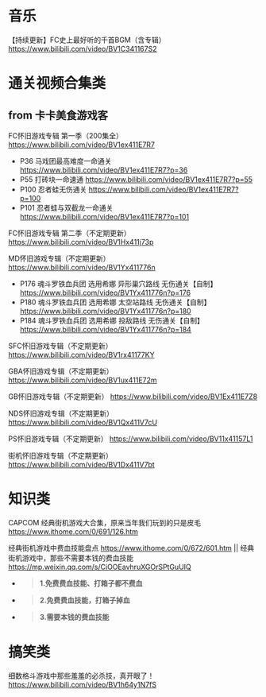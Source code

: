 
# 音乐

【持续更新】FC史上最好听的千首BGM（含专辑） https://www.bilibili.com/video/BV1C341167S2

# 通关视频合集类

## from 卡卡美食游戏客

FC怀旧游戏专辑 第一季（200集全） https://www.bilibili.com/video/BV1ex411E7R7
- P36 马戏团最高难度一命通关 https://www.bilibili.com/video/BV1ex411E7R7?p=36
- P55 打砖块一命速通 https://www.bilibili.com/video/BV1ex411E7R7?p=55
- P100 忍者蛙无伤通关 https://www.bilibili.com/video/BV1ex411E7R7?p=100
- P101 忍者蛙与双截龙一命通关 https://www.bilibili.com/video/BV1ex411E7R7?p=101

FC怀旧游戏专辑 第二季（不定期更新） https://www.bilibili.com/video/BV1Hx411j73p

MD怀旧游戏专辑（不定期更新） https://www.bilibili.com/video/BV1Yx411776n
- P176 魂斗罗铁血兵团 选用希娜 异形巢穴路线 无伤通关【自制】 https://www.bilibili.com/video/BV1Yx411776n?p=176
- P180 魂斗罗铁血兵团 选用希娜 太空站路线 无伤通关【自制】 https://www.bilibili.com/video/BV1Yx411776n?p=180
- P184 魂斗罗铁血兵团 选用希娜 投敌路线 无伤通关【自制】 https://www.bilibili.com/video/BV1Yx411776n?p=184

SFC怀旧游戏专辑（不定期更新） https://www.bilibili.com/video/BV1rx41177KY

GBA怀旧游戏专辑（不定期更新） https://www.bilibili.com/video/BV1ux411E72m

GB怀旧游戏专辑（不定期更新） https://www.bilibili.com/video/BV1Ex411E7Z8

NDS怀旧游戏专辑（不定期更新） https://www.bilibili.com/video/BV1Qx411V7cU

PS怀旧游戏专辑（不定期更新） https://www.bilibili.com/video/BV11x41157L1

街机怀旧游戏专辑（不定期更新） https://www.bilibili.com/video/BV1Dx411V7bt

# 知识类

CAPCOM 经典街机游戏大合集，原来当年我们玩到的只是皮毛 https://www.ithome.com/0/691/126.htm

经典街机游戏中费血技能盘点 https://www.ithome.com/0/672/601.htm || 经典街机游戏中，那些不需要本钱的费血技能 https://mp.weixin.qq.com/s/CiOOEavhruXGOrSPtGuUIQ
- > **1.免费费血技能、打箱子都不费血**
- > **2.免费费血技能，打箱子掉血**
- > **3.需要本钱的费血技能**

# 搞笑类

细数格斗游戏中那些羞羞的必杀技，真开眼了！ https://www.bilibili.com/video/BV1h64y1N7fS
